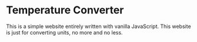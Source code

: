 # Temperature Converter

This is a simple website entirely written with vanilla JavaScript. This website is just for converting units, no more and no less.
